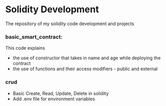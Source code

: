 # Solidity Development

The repository of my solidity code development and projects

### basic_smart_contract:
This code explains
- the use of constructor that takes in name and age while deploying the contract
- the use of functions and their access modifiers - public and external

### crud
- Basic Create, Read, Update, Delete in solidity
- Add .env file for environment variables
